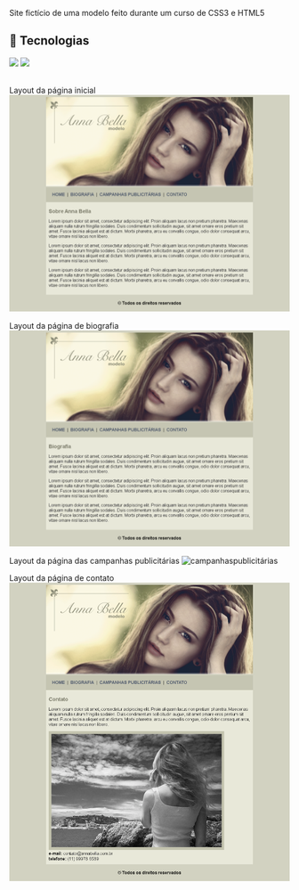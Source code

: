 Site fictício de uma modelo feito durante um curso de CSS3 e HTML5
<br>

## 🚀 Tecnologias
<div>
  <img src="https://img.shields.io/badge/HTML-239120?style=for-the-badge&logo=html5&logoColor=white">
  <img src="https://img.shields.io/badge/CSS-239120?&style=for-the-badge&logo=css3&logoColor=white">
</div>

<!-- ## Tecnologias utilizadas no projeto
* HTML
* CSS -->

<br>

Layout da página inicial
![Anna Bella](https://github.com/DeangellesES/Site_ficticio_de_uma_modelo-CSS3-HTML5/blob/master/p%C3%A1gina%20inicial.png)

Layout da página de biografia 
![biografia](https://github.com/DeangellesES/Site_ficticio_de_uma_modelo-CSS3-HTML5/blob/master/biografia.png)

Layout da página das campanhas publicitárias
![campanhaspublicitárias](https://github.com/DeangellesES/Site_ficticio_de_uma_modelo-CSS3-HTML5/blob/master/campanhas%20publicit%C3%A1rias.png)

Layout da página de contato  
![contato](https://github.com/DeangellesES/Site_ficticio_de_uma_modelo-CSS3-HTML5/blob/master/contato.png)
